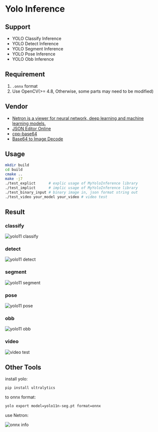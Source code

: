 # Yolo Inference

## Support

- YOLO Classify Inference
- YOLO Detect Inference
- YOLO Segment Inference
- YOLO Pose Inference
- YOLO Obb Inference

## Requirement

1. `.onnx` format
2. Use OpenCV(>= 4.8, Otherwise, some parts may need to be modified)

## Vendor

- [Netron is a viewer for neural network, deep learning and machine learning models.](https://netron.app/)
- [JSON Editor Online](https://jsoneditoronline.org)
- [cpp-base64](https://github.com/ReneNyffenegger/cpp-base64)
- [Base64 to Image Decode](https://www.rapidtables.com/web/tools/base64-to-image.html)

## Usage

```bash
mkdir build
cd build
cmake ..
make -j7
./test_explict      # explic usage of MyYoloInference library
./test_implict      # implic usage of MyYoloInference library
./test_binary_input # binary image in, json format string out
./test_video your_model your_video # video test
```

## Result

### classify

![yolo11 classify](README/result-classify.jpg)

### detect

![yolo11 detect](README/result-detect.jpg)

### segment

![yolo11 segment](README/result-segment.jpg)

### pose

![yolo11 pose](README/result-pose.jpg)

### obb

![yolo11 obb](README/result-obb.jpg)

### video

![video test](README/ikun.gif)

## Other Tools

install yolo:

```bash
pip install ultralytics
```

to onnx format:

```bash
yolo export model=yolo11n-seg.pt format=onnx
```

use Netron:

![onnx info](README/onnx-info.jpg)
